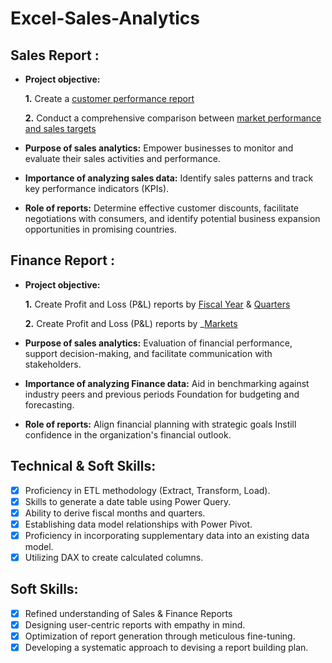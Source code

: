 # Excel-Sales-Analytics
## Sales Report :


- **Project objective:** 

    **1.** Create a [customer performance report](https://github.com/RayyanThara/Excel-Sales-Analytics/blob/main/Customer%20Performance%20report.pdf) 

    **2.** Conduct a comprehensive comparison between [market performance and sales targets](https://github.com/RayyanThara/Excel-Sales-Analytics/blob/main/Market%20Performance%20vs%20Target.pdf)

- **Purpose of sales analytics:** Empower businesses to monitor and evaluate their sales activities and performance.

- **Importance of analyzing sales data:** Identify sales patterns and track key performance indicators (KPIs).

- **Role of reports:** Determine effective customer discounts, facilitate negotiations with consumers, and identify potential business expansion opportunities in promising countries.


## Finance Report :

- **Project objective:** 

    **1.** Create Profit and Loss (P&L) reports by [Fiscal Year](https://github.com/RayyanThara/Excel-Sales-Analytics/blob/main/P%20%26%20L%20by%20Years.pdf) & [Quarters](https://github.com/RayyanThara/Excel-Sales-Analytics/blob/main/P%20%26%20L%20by%20Quarters.pdf)

   **2.** Create Profit and Loss (P&L) reports by _[Markets](https://github.com/RayyanThara/Excel-Sales-Analytics/blob/main/P%26L%20Statement%20by%20Markets.pdf)

- **Purpose of sales analytics:** Evaluation of financial performance, support decision-making, and facilitate communication with stakeholders.

- **Importance of analyzing Finance data:** Aid in benchmarking against industry peers and previous periods Foundation for budgeting and forecasting.

- **Role of reports:** Align financial planning with strategic goals Instill confidence in the organization's financial outlook.


## Technical & Soft Skills:
- [x]	Proficiency in ETL methodology (Extract, Transform, Load).
- [x]	Skills to generate a date table using Power Query.
- [x]	Ability to derive fiscal months and quarters.
- [x]	Establishing data model relationships with Power Pivot.
- [x]	Proficiency in incorporating supplementary data into an existing data model.
- [x]	Utilizing DAX to create calculated columns.

## Soft Skills:
- [x]	Refined understanding of Sales & Finance Reports
- [x]	Designing user-centric reports with empathy in mind.
- [x]	Optimization of report generation through meticulous fine-tuning.
- [x]	Developing a systematic approach to devising a report building plan.
